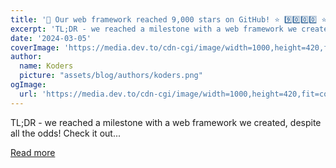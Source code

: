 ```yaml
---
title: '🎉 Our web framework reached 9,000 stars on GitHub! ⭐️ 9️⃣0️⃣0️⃣0️⃣ ⭐️'
excerpt: 'TL;DR - we reached a milestone with a web framework we created, despite all the odds! Check it out...'
date: '2024-03-05'
coverImage: 'https://media.dev.to/cdn-cgi/image/width=1000,height=420,fit=cover,gravity=auto,format=auto/https%3A%2F%2Fdev-to-uploads.s3.amazonaws.com%2Fuploads%2Farticles%2Fpjgngh5frozumtqvinr0.png'
author:
  name: Koders
  picture: "assets/blog/authors/koders.png"
ogImage:
  url: 'https://media.dev.to/cdn-cgi/image/width=1000,height=420,fit=cover,gravity=auto,format=auto/https%3A%2F%2Fdev-to-uploads.s3.amazonaws.com%2Fuploads%2Farticles%2Fpjgngh5frozumtqvinr0.png'
---
```


TL;DR - we reached a milestone with a web framework we created, despite all the odds! Check it out...

[Read more](https://dev.to/wasp/our-web-framework-reached-9000-stars-on-github-9000-jij)

